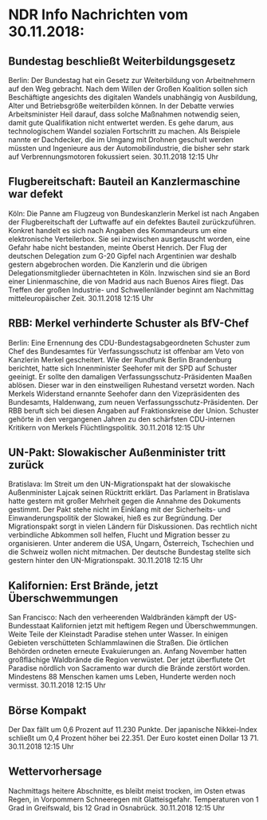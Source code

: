 # NDR Info Nachrichten vom 30.11.2018:


## Bundestag beschließt Weiterbildungsgesetz
Berlin: Der Bundestag hat ein Gesetz zur Weiterbildung von Arbeitnehmern auf den Weg gebracht. Nach dem Willen der Großen Koalition sollen sich Beschäftigte angesichts des digitalen Wandels unabhängig von Ausbildung, Alter und Betriebsgröße weiterbilden können. In der Debatte verwies Arbeitsminister Heil darauf, dass solche Maßnahmen notwendig seien, damit gute Qualifikation nicht entwertet werden. Es gehe darum, aus technologischem Wandel sozialen Fortschritt zu machen. Als Beispiele nannte er Dachdecker, die im Umgang mit Drohnen geschult werden müssten und Ingenieure aus der Automobilindustrie, die bisher sehr stark auf Verbrennungsmotoren fokussiert seien. 30.11.2018 12:15 Uhr 

## Flugbereitschaft: Bauteil an Kanzlermaschine war defekt
Köln: Die Panne am Flugzeug von Bundeskanzlerin Merkel ist nach Angaben der Flugbereitschaft der Luftwaffe auf ein defektes Bauteil zurückzuführen. Konkret handelt es sich nach Angaben des Kommandeurs um eine elektronische Verteilerbox. Sie sei inzwischen ausgetauscht worden, eine Gefahr habe nicht bestanden, meinte Oberst Henrich. Der Flug der deutschen Delegation zum G-20 Gipfel nach Argentinien war deshalb gestern abgebrochen worden. Die Kanzlerin und die übrigen Delegationsmitglieder übernachteten in Köln. Inzwischen sind sie an Bord einer Linienmaschine, die von Madrid aus nach Buenos Aires fliegt. Das Treffen der großen Industrie- und Schwellenländer beginnt am Nachmittag mitteleuropäischer Zeit. 30.11.2018 12:15 Uhr 

## RBB: Merkel verhinderte Schuster als BfV-Chef
Berlin:    Eine Ernennung des CDU-Bundestagsabgeordneten Schuster zum Chef des Bundesamtes für Verfassungsschutz ist offenbar am Veto von Kanzlerin Merkel gescheitert. Wie der Rundfunk Berlin Brandenburg berichtet, hatte sich Innenminister Seehofer mit der SPD auf Schuster geeinigt. Er sollte den damaligen Verfassungsschutz-Präsidenten Maaßen ablösen. Dieser war in den einstweiligen Ruhestand versetzt worden. Nach Merkels Widerstand ernannte Seehofer dann den Vizepräsidenten des Bundesamts, Haldenwang, zum neuen Verfassungsschutz-Präsidenten. Der RBB beruft sich bei diesen Angaben auf Fraktionskreise der Union. Schuster gehörte in den vergangenen Jahren zu den schärfsten CDU-internen Kritikern von Merkels Flüchtlingspolitik. 30.11.2018 12:15 Uhr 

## UN-Pakt: Slowakischer Außenminister tritt zurück
Bratislava: Im Streit um den UN-Migrationspakt hat der slowakische Außenminister Lajcak seinen Rücktritt erklärt. Das Parlament in Bratislava hatte gestern mit großer Mehrheit gegen die Annahme des Dokuments gestimmt. Der Pakt stehe nicht im Einklang mit der Sicherheits- und Einwanderungspolitik der Slowakei, hieß es zur Begründung. Der Migrationspakt sorgt in vielen Ländern für Diskussionen. Das rechtlich nicht verbindliche Abkommen soll helfen, Flucht und Migration besser zu organisieren. Unter anderem die USA, Ungarn, Österreich, Tschechien und die Schweiz wollen nicht mitmachen. Der deutsche Bundestag stellte sich gestern hinter den UN-Migrationspakt. 30.11.2018 12:15 Uhr 

## Kalifornien: Erst Brände, jetzt Überschwemmungen
San Francisco: Nach den verheerenden Waldbränden kämpft der US-Bundesstaat Kalifornien jetzt mit heftigem Regen und Überschwemmungen. Weite Teile der Kleinstadt Paradise stehen unter Wasser. In einigen Gebieten verschütteten Schlammlawinen die Straßen. Die örtlichen Behörden ordneten erneute Evakuierungen an. Anfang November hatten großflächige Waldbrände die Region verwüstet. Der jetzt überflutete Ort Paradise nördlich von Sacramento war durch die Brände zerstört worden. Mindestens 88 Menschen kamen ums Leben, Hunderte werden noch vermisst. 30.11.2018 12:15 Uhr 

## Börse Kompakt
Der Dax fällt um 0,6 Prozent auf 11.230 Punkte. Der japanische Nikkei-Index schließt um  0,4  Prozent höher bei 22.351. Der Euro kostet einen Dollar 13 71. 30.11.2018 12:15 Uhr 

## Wettervorhersage
Nachmittags heitere Abschnitte, es bleibt meist trocken, im Osten etwas Regen, in Vorpommern Schneeregen mit Glatteisgefahr. Temperaturen von 1 Grad in Greifswald, bis 12 Grad in Osnabrück. 30.11.2018 12:15 Uhr 
